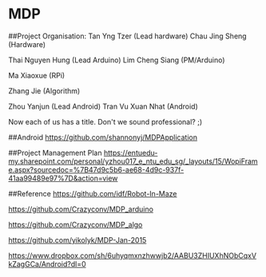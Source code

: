 # MDP
##Project Organisation:
  Tan Yng Tzer (Lead hardware)
  Chau Jing Sheng (Hardware)
  
  Thai Nguyen Hung (Lead Arduino)
  Lim Cheng Siang (PM/Arduino)
  
  Ma Xiaoxue (RPi)
  
  Zhang Jie (Algorithm)
  
  Zhou Yanjun (Lead Android)
  Tran Vu Xuan Nhat (Android)

Now each of us has a title. Don't we sound professional? ;)

##Android
https://github.com/shannonyj/MDPApplication

##Project Management Plan
  https://entuedu-my.sharepoint.com/personal/yzhou017_e_ntu_edu_sg/_layouts/15/WopiFrame.aspx?sourcedoc=%7B47d9c5b6-ae68-4d9c-937f-41aa99489e97%7D&action=view
  
##Reference
  https://github.com/idf/Robot-In-Maze
  
  https://github.com/Crazyconv/MDP_arduino
  
  https://github.com/Crazyconv/MDP_algo
  
  https://github.com/yikolyk/MDP-Jan-2015
  
  https://www.dropbox.com/sh/6uhyqmxnzhwwjb2/AABU3ZHIUXhNObCqxVkZagGCa/Android?dl=0
